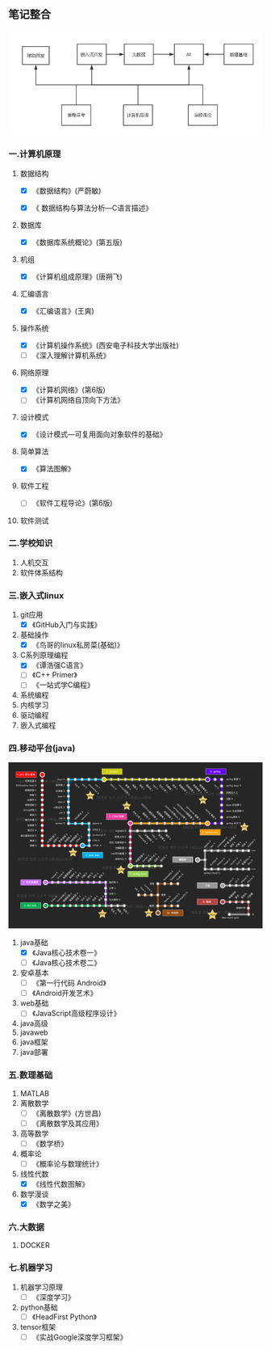 ## 笔记整合

![计算机学习路线](.assets/01_计算机学习路线.jpg)

### 一.计算机原理

1. 数据结构

   - [x] 《数据结构》(严蔚敏)

   - [x] 《 数据结构与算法分析—C语言描述》

2. 数据库

   - [x] 《数据库系统概论》(第五版)

3. 机组

   - [x] 《计算机组成原理》(唐朔飞)

4. 汇编语言

   - [x] 《汇编语言》(王爽)

5. 操作系统
   - [x] 《计算机操作系统》(西安电子科技大学出版社)
   - [ ] 《深入理解计算机系统》

6. 网络原理
   - [x] 《计算机网络》(第6版)
   - [ ] 《计算机网络自顶向下方法》

7. 设计模式
   - [x] 《设计模式—可复用面向对象软件的基础》

8. 简单算法
   - [x] 《算法图解》

9. 软件工程
   - [ ] 《软件工程导论》(第6版)

10. 软件测试

### 二.学校知识

1. 人机交互
2. 软件体系结构

### 三.嵌入式linux

1. git应用
   - [x] 《GitHub入门与实践》
2. 基础操作
   - [x] 《鸟哥的linux私房菜(基础)》
3. C系列原理编程
   - [x] 《谭浩强C语言》
   - [ ] 《C++ Primer》
   - [ ] 《一站式学C编程》
4. 系统编程
5. 内核学习
6. 驱动编程
7. 嵌入式编程

### 四.移动平台(java)

![Java路线](.assets/java路线.jpg)

1. java基础
   - [x] 《Java核心技术卷一》
   - [ ] 《Java核心技术卷二》
2. 安卓基本
   - [ ] 《第一行代码 Android》
   - [ ] 《Android开发艺术》
3. web基础
   - [ ] 《JavaScript高级程序设计》
4. java高级
5. javaweb
6. java框架
7. java部署

### 五.数理基础

1. MATLAB
2. 离散数学
   - [ ] 《离散数学》(方世昌)
   - [ ] 《离散数学及其应用》
3. 高等数学
   - [ ] 《数学桥》
4. 概率论
   - [ ] 《概率论与数理统计》
5. 线性代数
   - [x] 《线性代数图解》
6. 数学漫谈
   - [x] 《数学之美》

### 六.大数据

1. DOCKER

### 七.机器学习

1. 机器学习原理
   - [ ] 《深度学习》
2. python基础
   - [ ] 《HeadFirst Python》
3. tensor框架
   - [ ] 《实战Google深度学习框架》